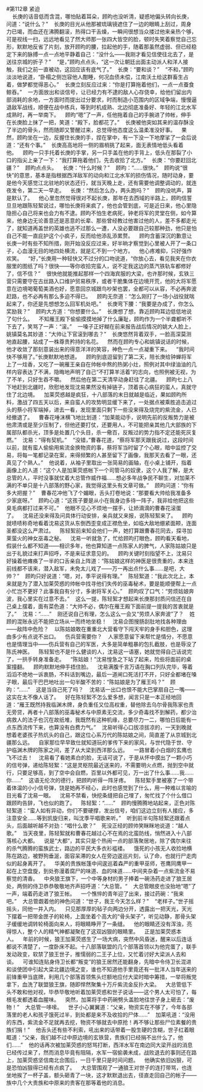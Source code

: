 #第112章 紧迫<br />    长庚的话音低而含混，哪怕贴着耳朵，顾昀也没听清，疑惑地偏头转向长庚，问道：“说什么？”    长庚的目光从他那被琉璃镜遮住了一边的眼睛上刮过，周身力已竭，而血还在沸腾翻滚，热得口干舌燥，一瞬间很想当众搂过他来亲热个够，可是视线一扫，远远地看见了然大师那一张四大皆空的脸，顿时失笑着察觉自己忘形，默默地反省了片刻，放开顾昀的腰，拉起他的手，随着那虽然虚弱、但已经稳定下来的脉搏一点一点地平静着自己：“没什么——我刚才看见信使往北去了，是送往京城的折子？”    “是，”顾昀点点头，“这一次让朝廷出面主动派人和洋人接触，我们之前一直被动，这回应该有底气了。”    长庚：“要和谈？”    “不和，”顾昀淡淡地说道，“卧榻之侧岂容他人酣睡，何况血债未偿，江南沃土给这群畜生占着，做梦都觉得恶心。”    长庚立刻反应过来：“你是打算拖着他们，一点一点蚕食鲸吞。”    一方面放出和谈信号，让已经力有不逮的敌人心存侥幸，给他们留出内部消耗的余地，一方面时而提出过分要求，时而制造小范围内的区域争端，慢慢逼退敌军战线，顺便在战中练兵，等到时机成熟、北边彻底准备好、年轻的江北水军成熟时，再一举南下。    顾昀“嗯”了一声，任他拖着自己的手腕进了帅帐，伸手在长庚脸上抹了一把，笑道：“殿下，脸都花了。”    长庚被他突如其来的温存酥没了半边的骨头，然而随即又警醒过来，总觉得他态度这么温柔准没好事。    果然，顾昀坐在一边，反握住长庚的手，捏在掌中，有一下没一下地摩挲了一会后说道：“还有个事。”    长庚高高地将一侧的眉梢挑了起来，面无表情地低头看着他。    顾昀一只手托着长庚的手掌，另一只手盖在他的手背上，低头在那裂了小口的指尖上亲了一下：“我打算拖着他们，先去收拾了北方。”    长庚：“你要赶回北疆？”    顾昀点点头。    长庚：“什么时候？”    顾昀：“……很快。”    顾昀说“很快”的意思，基本是指根据西洋敌军的动向和江北水军的损伤情况，随时动身，要是他今天感觉江北驻地的状态还行，就当天晚上走，还有需要他调整调动的，就连夜发令，第二天一早走。    长庚：“然后怎么办，两头跑吗？”    顾昀没吭声，算是默认了。    他心里忽然觉得很对不起长庚，那年在去西域的半路上，顾昀信誓旦旦地跟陈轻絮说过，哪怕长庚将来疯了，他也会管到底，可是近日来，他心里隐隐担心自己将来也会力有不逮。顾昀不怕生老病死，钟老将军的灵堂在侧，如今算来，他身边无论善意还是恶意的长辈、那些曾经教过他害过他的人，差不多都走光了，就知道再盖世的英雄也逃不过那么一遭，人没必要跟自己较那种劲，他只是怕自己不能一直庇护这个小疯子，反而给他添乱添累赘。    顾昀含蓄深沉的歉意让长庚一时有些不知所措，刚开始没反应过来，好半晌才察觉到心里被人开了一条口子，心血漫无目的地四处横流，就是汇不到一个地方。    他心疼难抑，只好强作欢笑。    “好，”长庚用一种轻快又不过分的口吻说道，“你放心去，看见我夹在你衣服里的图纸了吗？很快——等你收拾完蛮人，说不定我这边的蒸汽铁轨车都修好了，信不信？”    很快他就能推起那样一个四海宾服的大梁，也许那时候，玄铁三营只需要守在古丝路入口维护贸易秩序，或者干脆集体在边境开荒，他的大将军愿意在边境喝葡萄美酒也好，愿意回京城跟鸟吵架也罢，全都可以从容，不必再奔波赶路，也不必再有那么多迫不得已。    顾昀无奈道：“怎么刚打了一场小战役就喘起来了，你还是先想想怎么回军机处吧。”    长庚弯下腰：“我要是办成了，你怎么奖励我？”    顾昀大方道：“你想要什么。”    长庚想了想，靠近顾昀耳边低低地说了句什么。    不知雁王殿下偷偷摸摸地掉了什么廉耻，顾昀作为一个半聋都听不下去了，笑骂了一声：“滚。”    一嗓子正好糊在前来报告战后情况的姚大人脸上，姚镇莫名其妙道：“大帅让下官滚到哪去？”    长庚悠然背着双手，一脸高深莫测地直起腰，站成了一株尊贵矜持的名花。    然而在顾昀专心和姚镇说话的时候，他才收敛了那刻意装出来的得意洋洋的笑容，神色一点一点凝重下来。    “我时间快不够用了。”长庚默默地想道。    顾昀到底逗留到了第二天，陪长庚给钟蝉将军上了一炷香，又吃了一碗雁王亲自在帅帐中熬的热粥小灶，照例对其中绿油油的几样内容表达了不满，隐晦地声明了自己“不打算羊活着”的志向，也照例被无视，为了不羊，只好生吞不嚼。    然后他在第二天清早动身赶往了北疆。    顾昀七上八下地赶到北疆时，欣慰地发现沈易果然没有掉链子，顶着丧心病狂的蛮人，真就守住了北边境。    加莱荧惑越是疯狂，十八部落的末日就越是临近，果如顾昀所料，激战了四五天以后，来自蛮人的攻势明显缓下来了，一处据点被乘胜追击追过头的蔡小将军端掉，进去一看，发现里面只剩下一些没来得及烧完的紫流金，人已经撤退了。    曹春花唾沫横飞地比划道：“加莱能动手，说明先前的反叛势力是被他肃清或是至少压制了，但他还要打仗，还要用人，不可能把亲其他几大部族的下属部队都杀光，顶多是处置几个头目，杀一儆百，反叛过的势力指不定还能死灰复燃。”    沈易：“得有契机。”    “没错，”曹春花道，“蔡将军那天跟我说过，这段时间以前，就有蛮人偷偷用紫流金换物资的事，蔡将军当时留了个心眼，暗中监控了交易，将每一笔都记录在案，来得频繁的人甚至留下了画像，我那天去看了一眼，还真见了个熟人。”    他说着，从袖子里取出一张简易的画轴，在小桌上铺开，指着画像上的人道：“这个人是加莱荧惑帐下一个司管马的奴隶，这个人我了解，是大总管的人，平时没事就仗着大总管作威作福……想必多年战争民不聊生，对加莱不满的不单只是十八部落的野心家，我觉得这里头有文章可做。”    顾昀问道：“你有多大把握？”    曹春花冲他飞了个媚眼，舌头打卷地说：“那要看大帅给我准备多少家底呀。”    顾昀心道：“这孩子要是从小在我身边多待一阵子，我非给他把这些臭毛病都打过来不可。”    他眼不见心不烦地一摆手，让娇滴滴的曹春花滚蛋了。    沈易还没来得及问具体行动安排，亲兵就又来报，说陈轻絮来了。    顾昀就啧啧称奇地看着沈易这货从东倒西歪变成正襟危坐，如临大敌地绷紧面颊，连面圣都没这么严肃过。    陈轻絮前来知会他们一声，她打算跟曹春花同去，探寻加莱萤火的神女巫毒之秘。    沈易一听就急了，忙给顾昀打眼色，顾昀看天看地，假装什么都不知道——相识多年，他也算知道一点陈家人的脾气，人家陈姑娘只是出于礼貌过来打声招呼，不是来征求意见的。    顾昀关键时刻指望不上，沈易只好操着他瘫痪了一半的口舌亲自上阵道：“陈姑娘这样的神医是很贵重的，本来连前线都不该来，潜入敌军，未免太儿戏了——万一再出点什么事……是吧，大帅？”    顾昀只好说道：“嗯，对，季平说得有理。”    陈轻絮道：“我此次北上，本来就是为了潜入加莱荧惑的帅帐中找寻他们失传的巫毒秘术，要是能顺便帮上一点小忙岂不更好？此事我自有分寸，多谢将军关心。”    顾昀叹了口气：“劳烦姑娘奔波，我心里实在过意不去。”    这么一提，陈轻絮才想起来长庚那封质问信还在自己桌上摆着，面有菜色道：“大帅不必，偶尔在雁王殿下面前提一提我的苦衷就是了。”    沈易：“……”    刚还说自己有理，怎么这么一会又“劳烦人家奔波”了？    姓顾的混账永远不能把立场从一而终地坐稳！    沈易企图搜肠刮肚地找各种理由——敌阵中危险？    以陈姑娘敢在重重北大营看守下闯天牢的身手和胆色，这理由多少有点说不出口。    伤兵营需要你？    人家愿意留下来帮忙是情分，不愿意也是情理当中——伤兵营有自己的军医，大多是简单粗暴的包扎截肢，也是辱没了陈氏神医。    陈轻絮也不是什么健谈的人，沈易这一语塞，她就觉得自己话说完了，一拱手转身准备走。    “陈姑娘！”沈易惶急之下站了起来，险些将面前的桌案撞翻。    顾昀默默地伸手捂住脸。    沈易满腹千言万语在胸口列队完毕，等着滔滔不绝地一诉衷肠，不料话到嘴边，最后一道闸口死活打不开，只好全都堵在嗓子眼，最后干巴巴地吐出一句半酸不苦的：“陈姑娘是为了雁王吗？”    顾昀：“……”    这是当自己死了吗？    沈易话一出口也恨不能大巴掌扇自己一嘴——这实在太不像人话了。    好在陈轻絮不怎么爱多想，闻言只是一本正经地回道：“雁王既然持我临渊木牌，身负重任又位高权重，替他除去乌尔骨我陈家也责无旁贷，再者十八部落的巫毒秘术与中原素无交流，多少奇毒找不到解药，都少治病救人的法子也沉在故纸堆，我既然有这种机缘，总要尽力一二，哪怕日后能有一点东西流传下来，也算没有白费力气。”    沈易听得心口拔凉拔凉的，一天到晚就想着老婆孩子热炕头的自己，跟这位心系万代的陈姑娘之间，简直差了从京城到北疆那么远。    自家那位早早致仕就知道玩的爹传下来的家风，与世代隐于世、守护临渊木牌的陈家之间，差了从大梁到西洋那么远。    一路冒着小白烟的玄鹰也飞不过去！    沈易看了看她素白的脸，无话可说了，于是从怀中摸出了一颗小巧的信号弹，递给陈轻絮：“这是灵枢院最近送来的，不需要明火点燃，抛到空中就行，只要足够高，到了空中会自燃，百里以外都可见，万一出了什么事……我……你……”    这语无伦次的德行，把顾昀听得一阵牙疼。    陈轻絮手里被塞了一个带着体温的小小信号弹，饶是她再不经心，此时也感觉到了什么，用一种难以言喻的目光看了沈易一眼。    沈易不禁看，快挖条缝把自己埋了，匆忙找了个什么借口跟顾昀告辞，飞也似的跑了。    陈轻絮：“……”    顾昀慢腾腾地站起来，正色对陈轻絮道：“蛮人如有异动，你们不要硬撑，发出信号，咱们这边立刻有人接应，多注意安全……等到凯旋归来，叫沈季平唱歌来听。”    听到前半句陈轻絮还跟着点头，后面越听越不对劲：“唱什么歌？”    死没正经的顾帅笑眯眯地说道：“越人歌。”    当天夜里，陈轻絮就和曹春花越过心不在焉的北蛮防线，悄然进入十八部落核心大都。    说是“大都”，其实只是个热闹一点的部落聚居地，除了偶尔来往的杀气腾腾的蛮族武士，路边的平民大多衣衫褴褛。    饿死的小孩无人收捡地横陈在路边，被野狗垂涎，面容呆滞的女人在旁边逡巡片刻，认了命，也就行尸走肉似的起身离开了。    华美的贵族帐篷中间逡巡着森严的重甲巫师，苍鹰同鹰甲一起在上空盘旋，到处弥漫着腐尸的味道、血的味道……中间夹杂着一点紫流金不易察觉的清香。    中央狼王旗下，一个中等身材的男子捧着一碗汤药走进了狼王居处，两侧的侍卫恭恭敬敬地齐声招呼道：“大总管。“    大总管眼皮也没抬地“嗯”了一声，端着药走进了狼王帐。    一个憔悴的青年迎了出来，接过药碗：“我来吧。”    大总管觑着他的神色问道：“世子，我王今天怎么样？”    “老样子。”世子摇摇头，同他一并入内。    只见那厚厚的毡子向两边分开，透露出一把天光，天光下摆着一把带金匣子的轮椅，上面坐着个高大的“骨头架子”，听见动静，那骨头架子缓缓地调转轮椅面向来人，将眼睛睁开了一条缝。    他的眼睛还没有浑浊，亮得惊人，整个人的精气神都凝聚在了这双凶狠的眼睛里。    正是加莱荧惑本人。    年前的时候，狼王加莱荧惑生了一场大病，突然中风昏迷，醒来以后连话都说不清楚了，一度卧床不起。十八部落联盟的几个部落首领以为他完蛋了，联手发动政变，软禁了狼王世子，推懦弱的二王子上位，又忙着讨好大梁派人去和谈。    可谁知连贴身侍卫长都“叛变”的狼王居然还能翻身，先暗中令侍卫长混进和谈使团中引起大梁北疆边境之变，谁也不知道他手里竟还有一批洋人当年送来的前锋重甲当底牌，利用几个部落首领焦头烂额地应付大梁时暗中筹措，一举将叛党拿下，血洗了联盟狼王旗，随即悍然聚集十万斤紫流金反扑大梁。    大总管低下头不敢和他对视，毕恭毕敬地听着加莱荧惑和世子说话——这个男人太可怕了，每根毛发都透着血腥味。    突然，加莱将手中药碗劈头盖脸地往世子身上砸去：“废物！”    大总管一哆嗦。    世子小心翼翼道：“父亲，物资实在不够了，今年各部落里的老人和孩子饿死过半，到处都是来不及收拾的尸体……”    加莱吼道：“没用的东西，紫流金不足就再去挖，物资不够就去中原抢！再不够让那些尸位素餐的贵族们捐！”    他舌头还有些不利索，吼出来的话带着一股生硬的含糊，世子红着眼眶道：“父亲，我们越不过中原边境的玄铁营，贵族们已经捐不出什么了，他们……”    他的话再次被加莱荧惑的怒骂打断，西洋水军在南边同大梁开战的消息已经传过来了，然而消息毕竟有阻隔，水军一宿偷袭未成，战败退去的事则还在路上，加莱荧惑坚信南北合围后，一日千里只是时间问题。    他确实依旧凶狠，可是恐怕凶狠得已经有点疯了。    大总管围观了一通狼王对世子的连打带骂，也连坐地挨了一杯子盖，额头砸青了一块，这才默默退出去，径直走回自己的帐子——族中几个大贵族和中原来的贵客在那等着他的消息。